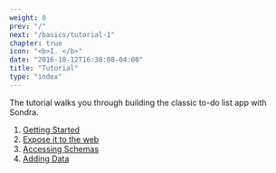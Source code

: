 ```yaml
---
weight: 0
prev: "/"
next: "/basics/tutorial-1"
chapter: true
icon: "<b>I. </b>"
date: "2016-10-12T16:38:08-04:00"
title: "Tutorial"
type: "index"
---
```


The tutorial walks you through building the classic to-do list app with Sondra.

1. [Getting Started](/basics/tutorial-1)
2. [Expose it to the web](/basics/tutorial-2)
3. [Accessing Schemas](/basics/tutorial-3)
4. [Adding Data](/basics/tutorial-4)
